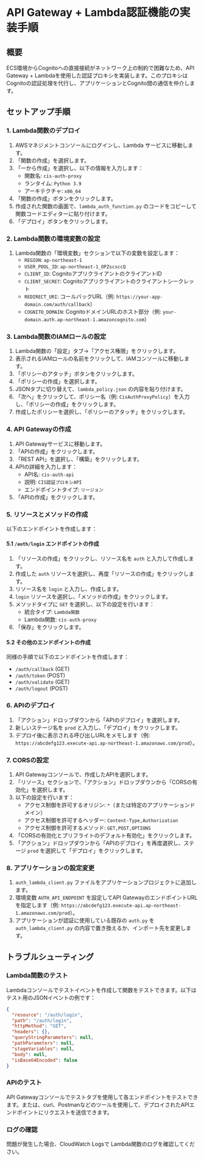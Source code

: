 # API Gateway + Lambda認証機能の実装手順

## 概要

ECS環境からCognitoへの直接接続がネットワーク上の制約で困難なため、API Gateway + Lambdaを使用した認証プロキシを実装します。このプロキシはCognitoの認証処理を代行し、アプリケーションとCognito間の通信を仲介します。

## セットアップ手順

### 1. Lambda関数のデプロイ

1. AWSマネジメントコンソールにログインし、Lambda サービスに移動します。
2. 「関数の作成」を選択します。
3. 「一から作成」を選択し、以下の情報を入力します：
   - 関数名: `cis-auth-proxy`
   - ランタイム: `Python 3.9`
   - アーキテクチャ: `x86_64`
4. 「関数の作成」ボタンをクリックします。
5. 作成された関数の画面で、`lambda_auth_function.py` のコードをコピーして関数コードエディターに貼り付けます。
6. 「デプロイ」ボタンをクリックします。

### 2. Lambda関数の環境変数の設定

1. Lambda関数の「環境変数」セクションで以下の変数を設定します：
   - `REGION`: `ap-northeast-1`
   - `USER_POOL_ID`: `ap-northeast-1_OPZscsccQ`
   - `CLIENT_ID`: CognitoアプリクライアントのクライアントID
   - `CLIENT_SECRET`: Cognitoアプリクライアントのクライアントシークレット
   - `REDIRECT_URI`: コールバックURL（例: `https://your-app-domain.com/auth/callback`）
   - `COGNITO_DOMAIN`: CognitoドメインURLのホスト部分（例: `your-domain.auth.ap-northeast-1.amazoncognito.com`）

### 3. Lambda関数のIAMロールの設定

1. Lambda関数の「設定」タブ→「アクセス権限」をクリックします。
2. 表示されるIAMロールの名前をクリックして、IAMコンソールに移動します。
3. 「ポリシーのアタッチ」ボタンをクリックします。
4. 「ポリシーの作成」を選択します。
5. JSONタブに切り替えて、`lambda_policy.json` の内容を貼り付けます。
6. 「次へ」をクリックして、ポリシー名（例: `CisAuthProxyPolicy`）を入力し、「ポリシーの作成」をクリックします。
7. 作成したポリシーを選択し、「ポリシーのアタッチ」をクリックします。

### 4. API Gatewayの作成

1. API Gatewayサービスに移動します。
2. 「APIの作成」をクリックします。
3. 「REST API」を選択し、「構築」をクリックします。
4. APIの詳細を入力します：
   - API名: `cis-auth-api`
   - 説明: `CIS認証プロキシAPI`
   - エンドポイントタイプ: `リージョン`
5. 「APIの作成」をクリックします。

### 5. リソースとメソッドの作成

以下のエンドポイントを作成します：

#### 5.1 `/auth/login` エンドポイントの作成

1. 「リソースの作成」をクリックし、リソース名を `auth` と入力して作成します。
2. 作成した `auth` リソースを選択し、再度「リソースの作成」をクリックします。
3. リソース名を `login` と入力し、作成します。
4. `login` リソースを選択し、「メソッドの作成」をクリックします。
5. メソッドタイプに `GET` を選択し、以下の設定を行います：
   - 統合タイプ: `Lambda関数`
   - Lambda関数: `cis-auth-proxy`
6. 「保存」をクリックします。

#### 5.2 その他のエンドポイントの作成

同様の手順で以下のエンドポイントを作成します：

- `/auth/callback` (GET)
- `/auth/token` (POST)
- `/auth/validate` (GET)
- `/auth/logout` (POST)

### 6. APIのデプロイ

1. 「アクション」ドロップダウンから「APIのデプロイ」を選択します。
2. 新しいステージ名を `prod` と入力し、「デプロイ」をクリックします。
3. デプロイ後に表示される呼び出しURLをメモします（例: `https://abcdefg123.execute-api.ap-northeast-1.amazonaws.com/prod`）。

### 7. CORSの設定

1. API Gatewayコンソールで、作成したAPIを選択します。
2. 「リソース」セクションで、「アクション」ドロップダウンから「CORSの有効化」を選択します。
3. 以下の設定を行います：
   - アクセス制御を許可するオリジン: `*`（または特定のアプリケーションドメイン）
   - アクセス制御を許可するヘッダー: `Content-Type,Authorization`
   - アクセス制御を許可するメソッド: `GET,POST,OPTIONS`
4. 「CORSの有効化とプリフライトのデフォルト有効化」をクリックします。
5. 「アクション」ドロップダウンから「APIのデプロイ」を再度選択し、ステージ `prod` を選択して「デプロイ」をクリックします。

### 8. アプリケーションの設定変更

1. `auth_lambda_client.py` ファイルをアプリケーションプロジェクトに追加します。
2. 環境変数 `AUTH_API_ENDPOINT` を設定してAPI GatewayのエンドポイントURLを指定します（例: `https://abcdefg123.execute-api.ap-northeast-1.amazonaws.com/prod`）。
3. アプリケーションが認証に使用している既存の `auth.py` を `auth_lambda_client.py` の内容で置き換えるか、インポート先を変更します。

## トラブルシューティング

### Lambda関数のテスト

Lambdaコンソールでテストイベントを作成して関数をテストできます。以下はテスト用のJSONイベントの例です：

```json
{
  "resource": "/auth/login",
  "path": "/auth/login",
  "httpMethod": "GET",
  "headers": {},
  "queryStringParameters": null,
  "pathParameters": null,
  "stageVariables": null,
  "body": null,
  "isBase64Encoded": false
}
```

### APIのテスト

API Gatewayコンソールでテストタブを使用して各エンドポイントをテストできます。または、curl、Postmanなどのツールを使用して、デプロイされたAPIエンドポイントにリクエストを送信できます。

### ログの確認

問題が発生した場合、CloudWatch Logsで Lambda関数のログを確認してください。
